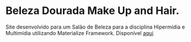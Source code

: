 # Beleza Dourada Make Up and Hair.
Site desenvolvido para um Salão de Beleza para a disciplina Hipermídia e Multimídia utilizando Materialize Framework.
Disponível [aqui](https://arthurmbandeira.github.io/hm-belezadourada)
